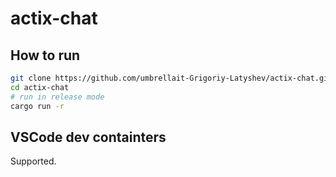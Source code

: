 # actix-chat


## How to run

```bash
git clone https://github.com/umbrellait-Grigoriy-Latyshev/actix-chat.git
cd actix-chat
# run in release mode
cargo run -r 
```

## VSCode dev containters

Supported.

